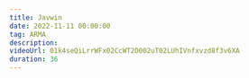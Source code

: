 ```yaml
---
title: Javwin
date: 2022-11-11 00:00:00
tag: ARMA
description:
videoUrl: 01k4seQiLrrWFx02CcWT2D002uT02LUhIVnfxvzd8f3v6XA
duration: 36
---
```

